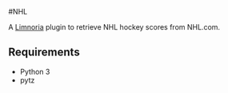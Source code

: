 #NHL

A [Limnoria](https://github.com/ProgVal/Limnoria) plugin to retrieve NHL hockey scores from NHL.com.

## Requirements
* Python 3
* pytz
